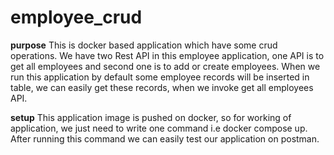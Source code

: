 # employee_crud

**purpose** 
This is docker based application which have some crud operations.
We have two Rest API in this employee application, one API is to get all employees and second one is to add or create employees.
When we run this application by default some employee records will be inserted in table, we can easily get these records, when we invoke get all employees API.

**setup**
This application image is pushed on docker, so for working of application, we just need to write one command i.e docker compose up.
After running this command we can easily test our application on postman.
